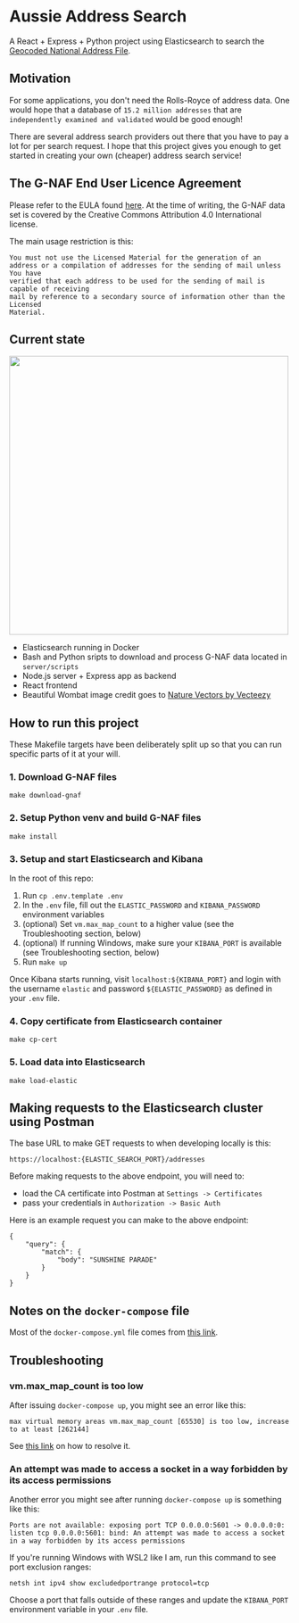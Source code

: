 # Aussie Address Search
A React + Express + Python project using Elasticsearch to search the [Geocoded National Address File](https://data.gov.au/dataset/ds-dga-19432f89-dc3a-4ef3-b943-5326ef1dbecc/details).

## Motivation

For some applications, you don't need the Rolls-Royce of address data. One would hope that a database of `15.2 million addresses` that are `independently examined and validated` would be good enough! 

There are several address search providers out there that you have to pay a lot for per search request. I hope that this project gives you enough to get started in creating your own (cheaper) address search service! 

## The G-NAF End User Licence Agreement

Please refer to the EULA found [here](https://data.gov.au/dataset/ds-dga-19432f89-dc3a-4ef3-b943-5326ef1dbecc/distribution/dist-dga-09f74802-08b1-4214-a6ea-3591b2753d30/details?q=). At the time of writing, the G-NAF data set is covered by the Creative Commons Attribution 4.0 International license. 

The main usage restriction is this:

```
You must not use the Licensed Material for the generation of an
address or a compilation of addresses for the sending of mail unless You have
verified that each address to be used for the sending of mail is capable of receiving
mail by reference to a secondary source of information other than the Licensed
Material. 
```

## Current state

<img src="https://user-images.githubusercontent.com/6435319/176046437-d954895e-ac43-4297-9230-7307d70b72b6.png" width=500>

* Elasticsearch running in Docker
* Bash and Python sripts to download and process G-NAF data located in `server/scripts`
* Node.js server + Express app as backend
* React frontend 
* Beautiful Wombat image credit goes to <a href="https://www.vecteezy.com/free-vector/nature">Nature Vectors by Vecteezy</a>

## How to run this project

These Makefile targets have been deliberately split up so that you can run specific parts of it at your will.

### 1. Download G-NAF files

`make download-gnaf`

### 2. Setup Python venv and build G-NAF files

`make install`

### 3. Setup and start Elasticsearch and Kibana

In the root of this repo:

1. Run `cp .env.template .env`
2. In the `.env` file, fill out the `ELASTIC_PASSWORD` and `KIBANA_PASSWORD` environment variables
3. (optional) Set `vm.max_map_count` to a higher value (see the Troubleshooting section, below)
4. (optional) If running Windows, make sure your `KIBANA_PORT` is available (see Troubleshooting section, below)
4.  Run `make up`

Once Kibana starts running, visit `localhost:${KIBANA_PORT}` and login with the username `elastic` and password `${ELASTIC_PASSWORD}` as defined in your `.env` file. 

### 4. Copy certificate from Elasticsearch container

`make cp-cert`

### 5. Load data into Elasticsearch

`make load-elastic`

## Making requests to the Elasticsearch cluster using Postman

The base URL to make GET requests to when developing locally is this:

`https://localhost:{ELASTIC_SEARCH_PORT}/addresses`

Before making requests to the above endpoint, you will need to:
* load the CA certificate into Postman at `Settings -> Certificates`
* pass your credentials in `Authorization -> Basic Auth`

Here is an example request you can make to the above endpoint:

```
{
    "query": {
        "match": {
            "body": "SUNSHINE PARADE"
        }
    }
}
```

## Notes on the `docker-compose` file

Most of the `docker-compose.yml` file comes from [this link](https://www.elastic.co/guide/en/elasticsearch/reference/current/docker.html).

## Troubleshooting

### vm.max_map_count is too low

After issuing `docker-compose up`, you might see an error like this: 

```max virtual memory areas vm.max_map_count [65530] is too low, increase to at least [262144]```

See [this link](https://www.elastic.co/guide/en/elasticsearch/reference/current/vm-max-map-count.html) on how to resolve it. 

### An attempt was made to access a socket in a way forbidden by its access permissions

Another error you might see after running `docker-compose up` is something like this:

```Ports are not available: exposing port TCP 0.0.0.0:5601 -> 0.0.0.0:0: listen tcp 0.0.0.0:5601: bind: An attempt was made to access a socket in a way forbidden by its access permissions```

If you're running Windows with WSL2 like I am, run this command to see port exclusion ranges:

```netsh int ipv4 show excludedportrange protocol=tcp```

Choose a port that falls outside of these ranges and update the `KIBANA_PORT` environment variable in your `.env` file. 
